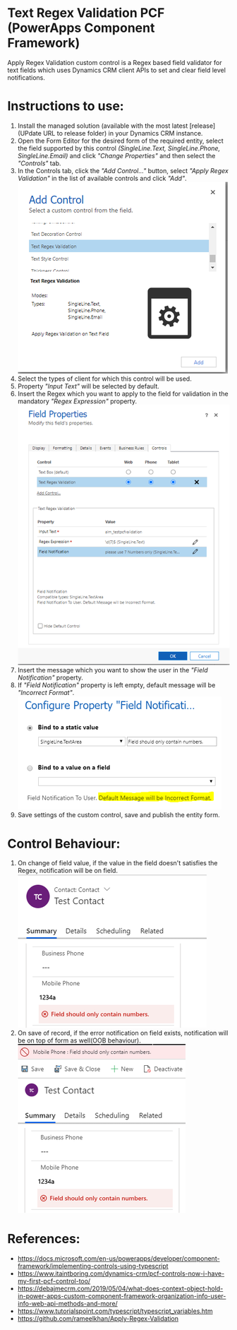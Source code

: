 # Text Regex Validation PCF (PowerApps Component Framework)
Apply Regex Validation custom control is a Regex based field validator for text fields which uses Dynamics CRM client APIs to set and clear field level notifications.

# Instructions to use:
1. Install the managed solution (available with the most latest [release](UPdate URL to release folder) in your Dynamics CRM instance.
2. Open the Form Editor for the desired form of the required entity, select the field supported by this control *(SingleLine.Text, SingleLine.Phone, SingleLine.Email)* and click *"Change Properties"* and then select the *"Controls"* tab.
3. In the Controls tab, click the *"Add Control..."* button, select *"Apply Regex Validation"* in the list of available controls and click *"Add"*.
![Adding_Custom_Control_to_form](https://github.com/acehaddock/Text-Regex-Validation/blob/master/ReadMeImages/Adding_Custom_Control_to_form.PNG?raw=true, "Add Custom Control")
4. Select the types of client for which this control will be used.
5. Property *"Input Text"* will be selected by default.
6. Insert the Regex which you want to apply to the field for validation in the mandatory *"Regex Expression"* property.
![Completed_Control_Layout](https://github.com/acehaddock/Text-Regex-Validation/blob/master/ReadMeImages/Completed_Control_Layout.png?raw=true, "Completed Control Layout")
7. Insert the message which you want to show the user in the *"Field Notification"* property.
8. If *"Field Notification"* property is left empty, default message will be *"Incorrect Format"*.
![Field_Notification](https://github.com/acehaddock/Text-Regex-Validation/blob/master/ReadMeImages/Field_Notification.PNG?raw=ture, "Field Notification")
9. Save settings of the custom control, save and publish the entity form.


# Control Behaviour:
1. On change of field value, if the value in the field doesn't satisfies the Regex, notification will be on field.\
![Error Message on field change](https://github.com/acehaddock/Text-Regex-Validation/blob/master/ReadMeImages/Error_Message_On_Field_Change.PNG?raw=true, "Error Message on field change")
2. On save of record, if the error notification on field exists, notification will be on top of form as well(OOB behaviour).\
![Error Message on Save](https://github.com/acehaddock/Text-Regex-Validation/blob/master/ReadMeImages/Error_Message_On_Save.PNG?raw=true, "Error Message on Save")

# References:
- https://docs.microsoft.com/en-us/powerapps/developer/component-framework/implementing-controls-using-typescript
- https://www.itaintboring.com/dynamics-crm/pcf-controls-now-i-have-my-first-pcf-control-too/
- https://debajmecrm.com/2019/05/04/what-does-context-object-hold-in-power-apps-custom-component-framework-organization-info-user-info-web-api-methods-and-more/
- https://www.tutorialspoint.com/typescript/typescript_variables.htm
- https://github.com/rameelkhan/Apply-Regex-Validation
